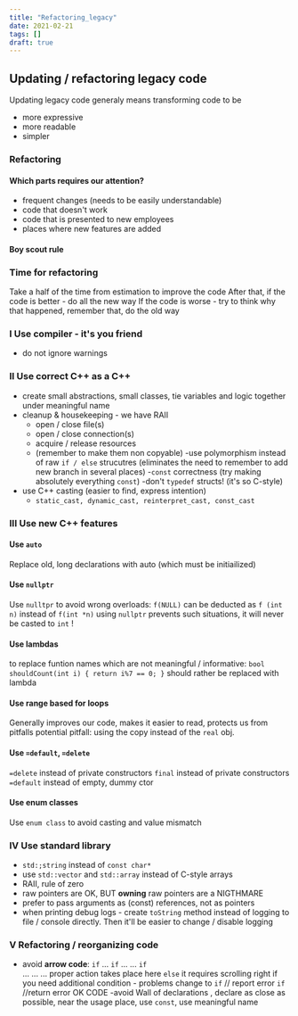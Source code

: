 ```yaml
---
title: "Refactoring_legacy"
date: 2021-02-21
tags: []
draft: true
---
```


## Updating / refactoring legacy code

Updating legacy code generaly means transforming code to be
- more expressive
- more readable
- simpler

### Refactoring

#### Which parts requires our attention?
- frequent changes (needs to be easily understandable)
- code that doesn't work
- code that is presented to new employees
- places where new features are added

#### Boy scout rule
### Time for refactoring
Take a half of the time from estimation to improve the code
After that, if the code is better - do all the new way
If the code is worse - try to think why that happened, remember that, do the old way

### I Use compiler - it's you friend
- do not ignore warnings

### II Use correct C++ as a C++
- create small abstractions, small classes, tie variables and logic together under meaningful name
- cleanup & housekeeping - we have RAII
  - open / close file(s)
  - open / close connection(s)
  - acquire / release resources
  - (remember to make them non copyable)
-use polymorphism instead of raw `if / else` strucutres (eliminates the need to remember to add new branch in several places)
-`const` correctness (try making absolutely everything `const`)
-don't `typedef` structs! (it's so C-style)
- use C++ casting (easier to find, express intention)
  - `static_cast, dynamic_cast, reinterpret_cast, const_cast`
 
### III Use new C++ features

#### Use `auto`
Replace old, long declarations with auto (which must be initiailized)

#### Use `nullptr` 
Use `nulltpr` to avoid wrong overloads:
`f(NULL)` can be deducted as `f (int n)`  instead of  `f(int *n)`
using `nullptr` prevents such situations, it will never be casted to `int` !

#### Use lambdas
to replace funtion names which are not meaningful / informative:
`bool shouldCount(int i) { return i%7 == 0; }` should rather be replaced with lambda

#### Use range based for loops
Generally improves our code, makes it easier to read, protects us from pitfalls
potential pitfall: using the copy instead of the `real` obj.

#### Use  `=default`, `=delete` 
`=delete` instead of private constructors
`final` instead of private constructors
`=default` instead of empty, dummy ctor

#### Use enum classes 
Use `enum class` to avoid casting and value mismatch


### IV Use standard library

- `std:;string` instead of `const char*`
- use `std::vector` and `std::array` instead of C-style arrays
- RAII, rule of zero
- raw pointers are OK, BUT **owning** raw pointers are a NIGTHMARE
- prefer to pass arguments as (const) references, not as pointers
- when printing debug logs - create  `toString` method instead of logging to file / console directly. Then it'll be easier to change / disable logging

### V Refactoring / reorganizing code
- avoid **arrow code**:
  `if`
  ... `if`
  ... ... `if`    
  ... ... ...     proper action takes place here
  `else`
  it requires scrolling right
  if you need additional condition - problems 
change to 
`if`
 // report error
 `if`
 //return error
OK CODE
-avoid Wall of declarations , declare as close as possible, near the usage place, use `const`, use meaningful name
